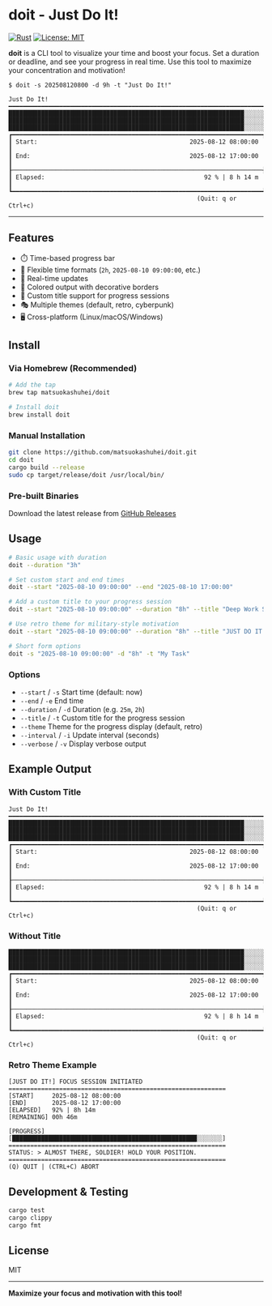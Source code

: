 # doit - Just Do It!

[![Rust](https://img.shields.io/badge/rust-1.70+-orange.svg)](https://www.rust-lang.org)
[![License: MIT](https://img.shields.io/badge/License-MIT-yellow.svg)](https://opensource.org/licenses/MIT)

**doit** is a CLI tool to visualize your time and boost your focus.
Set a duration or deadline, and see your progress in real time.
Use this tool to maximize your concentration and motivation!

```
$ doit -s 202508120800 -d 9h -t "Just Do It!"

Just Do It!
━━━━━━━━━━━━━━━━━━━━━━━━━━━━━━━━━━━━━━━━━━━━━━━━━━━━━━━━━━━━━━━━━━━━━━━
█████████████████████████████████████████████████████████████████░░░░░░
█████████████████████████████████████████████████████████████████░░░░░░
█████████████████████████████████████████████████████████████████░░░░░░
┏━━━━━━━━━━━━━━━━━━━━━━━━━━━━━━━━━━━━━━━━━━━━━━━━━━━━━━━━━━━━━━━━━━━━━┓
┃ Start:                                          2025-08-12 08:00:00 ┃
┃ End:                                            2025-08-12 17:00:00 ┃
┠─────────────────────────────────────────────────────────────────────┨
┃ Elapsed:                                            92 % | 8 h 14 m ┃
┗━━━━━━━━━━━━━━━━━━━━━━━━━━━━━━━━━━━━━━━━━━━━━━━━━━━━━━━━━━━━━━━━━━━━━┛
                                                    (Quit: q or Ctrl+c)
```
---

## Features

- ⏱️ Time-based progress bar
- 🎯 Flexible time formats (`2h`, `2025-08-10 09:00:00`, etc.)
- 🔄 Real-time updates
- 🎨 Colored output with decorative borders
- 📝 Custom title support for progress sessions
- 🎭 Multiple themes (default, retro, cyberpunk)
- 🖥️ Cross-platform (Linux/macOS/Windows)

## Install

### Via Homebrew (Recommended)

```bash
# Add the tap
brew tap matsuokashuhei/doit

# Install doit
brew install doit
```

### Manual Installation

```bash
git clone https://github.com/matsuokashuhei/doit.git
cd doit
cargo build --release
sudo cp target/release/doit /usr/local/bin/
```

### Pre-built Binaries

Download the latest release from [GitHub Releases](https://github.com/matsuokashuhei/doit/releases)

## Usage

```bash
# Basic usage with duration
doit --duration "3h"

# Set custom start and end times
doit --start "2025-08-10 09:00:00" --end "2025-08-10 17:00:00"

# Add a custom title to your progress session
doit --start "2025-08-10 09:00:00" --duration "8h" --title "Deep Work Session"

# Use retro theme for military-style motivation
doit --start "2025-08-10 09:00:00" --duration "8h" --title "JUST DO IT!" --theme retro

# Short form options
doit -s "2025-08-10 09:00:00" -d "8h" -t "My Task"
```

### Options

- `--start` / `-s` Start time (default: now)
- `--end` / `-e` End time
- `--duration` / `-d` Duration (e.g. `25m`, `2h`)
- `--title` / `-t` Custom title for the progress session
- `--theme` Theme for the progress display (default, retro)
- `--interval` / `-i` Update interval (seconds)
- `--verbose` / `-v` Display verbose output

## Example Output

### With Custom Title

```
Just Do It!
━━━━━━━━━━━━━━━━━━━━━━━━━━━━━━━━━━━━━━━━━━━━━━━━━━━━━━━━━━━━━━━━━━━━━━━
█████████████████████████████████████████████████████████████████░░░░░░
█████████████████████████████████████████████████████████████████░░░░░░
█████████████████████████████████████████████████████████████████░░░░░░
┏━━━━━━━━━━━━━━━━━━━━━━━━━━━━━━━━━━━━━━━━━━━━━━━━━━━━━━━━━━━━━━━━━━━━━┓
┃ Start:                                          2025-08-12 08:00:00 ┃
┃ End:                                            2025-08-12 17:00:00 ┃
┠─────────────────────────────────────────────────────────────────────┨
┃ Elapsed:                                            92 % | 8 h 14 m ┃
┗━━━━━━━━━━━━━━━━━━━━━━━━━━━━━━━━━━━━━━━━━━━━━━━━━━━━━━━━━━━━━━━━━━━━━┛
                                                    (Quit: q or Ctrl+c)
```

### Without Title

```
█████████████████████████████████████████████████████████████████░░░░░░
█████████████████████████████████████████████████████████████████░░░░░░
█████████████████████████████████████████████████████████████████░░░░░░
┏━━━━━━━━━━━━━━━━━━━━━━━━━━━━━━━━━━━━━━━━━━━━━━━━━━━━━━━━━━━━━━━━━━━━━┓
┃ Start:                                          2025-08-12 08:00:00 ┃
┃ End:                                            2025-08-12 17:00:00 ┃
┠─────────────────────────────────────────────────────────────────────┨
┃ Elapsed:                                            92 % | 8 h 14 m ┃
┗━━━━━━━━━━━━━━━━━━━━━━━━━━━━━━━━━━━━━━━━━━━━━━━━━━━━━━━━━━━━━━━━━━━━━┛
                                                    (Quit: q or Ctrl+c)
```

### Retro Theme Example

```
[JUST DO IT!] FOCUS SESSION INITIATED
============================================================
[START]     2025-08-12 08:00:00
[END]       2025-08-12 17:00:00
[ELAPSED]   92% | 8h 14m
[REMAINING] 00h 46m

[PROGRESS]
[███████████████████████████████████████████████████░░░░░░░]
============================================================
STATUS: > ALMOST THERE, SOLDIER! HOLD YOUR POSITION.
============================================================
(Q) QUIT | (CTRL+C) ABORT
```

## Development & Testing

```bash
cargo test
cargo clippy
cargo fmt
```

## License

MIT

---

**Maximize your focus and motivation with this tool!**

